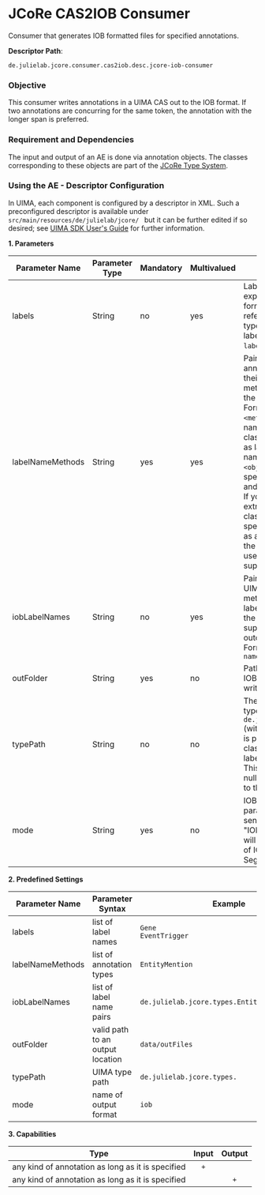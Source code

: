 # JCoRe CAS2IOB Consumer
Consumer that generates IOB formatted files for specified annotations.  

**Descriptor Path**:
```
de.julielab.jcore.consumer.cas2iob.desc.jcore-iob-consumer
```

### Objective
This consumer writes annotations in a UIMA CAS out to the IOB format. If two annotations are concurring for the same token, the annotation with the longer span is preferred.

### Requirement and Dependencies
 The input and output of an AE is done via annotation objects. The classes corresponding to these objects are part of the [JCoRe Type System](https://github.com/JULIELab/jcore-base/tree/master/jcore-types).

### Using the AE - Descriptor Configuration
 In UIMA, each component is configured by a descriptor in XML. Such a preconfigured descriptor is available under `src/main/resources/de/julielab/jcore/ ` but it can be further edited if so desired; see [UIMA SDK User's Guide](https://uima.apache.org/downloads/releaseDocs/2.1.0-incubating/docs/html/tools/tools.html#ugr.tools.cde) for further information.

**1. Parameters**

| Parameter Name | Parameter Type | Mandatory | Multivalued | Description |
|----------------|----------------|-----------|-------------|-------------|
| labels | String | no | yes | Labels not to be exported into IOB format. These are no references to UIMA types but to specific labels acquired by `labelNameMethods`. |
| labelNameMethods| String | yes | yes | Pairs of UIMA-annotation-types and their corresponding method for extracting the annotation label. Format: `<objName>=<method Name>`. If the name of the annotation class itself is to be used as label, only the class name is expected: `<objName>`. You also may specify a mix of pairs and single class names. If you give the name extracting method for a class and have also specified its superclass as a single class name, the given method is used rather than the superclass name. |
| iobLabelNames | String | no | yes | Pairs of label names in UIMA (aquired by the methods given in labelNameMethods) and the name the label is supposed to get in the outcoming IOB file. Format: `<UIMA label name>=<IOB label name>` |
| outFolder | String | yes | no | Path to folder where IOB-files should be written to. |
| typePath | String | no | no | The path of the UIMA types, e.g. `de.julielab.jcore.` (with terminating "."!). It is prepended to the class names in labelNameMethods. This parameter may be null which is equivalent to the empty String "". |
| mode | String | yes | no | IOB or IO mode. The parameter is not case sensitiv, thus "iob" or "IOB" works both and will result in a sequence of IOBTokens (object of SegmentationEvaluator). |


**2. Predefined Settings**

| Parameter Name | Parameter Syntax | Example |
|----------------|------------------|---------|
| labels | list of label names | `Gene`<br />`EventTrigger`|
| labelNameMethods | list of annotation types | `EntityMention` |
| iobLabelNames | list of label name pairs | `de.julielab.jcore.types.EntityMention=Entity` |
| outFolder | valid path to an output location | `data/outFiles` |
| typePath | UIMA type path | `de.julielab.jcore.types.` |
| mode | name of output format | `iob` |

**3. Capabilities**

| Type | Input | Output |
|------|:-----:|:------:|
| any kind of annotation as long as it is specified | `+` |  |
| any kind of annotation as long as it is specified |  | `+` |
